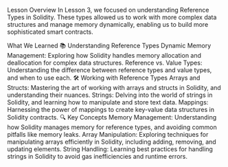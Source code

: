 Lesson Overview
In Lesson 3, we focused on understanding Reference Types in Solidity. These types allowed us to work with more complex data structures and manage memory dynamically, enabling us to build more sophisticated smart contracts.

What We Learned
📚 Understanding Reference Types
Dynamic Memory Management: Exploring how Solidity handles memory allocation and deallocation for complex data structures.
Reference vs. Value Types: Understanding the difference between reference types and value types, and when to use each.
🛠 Working with Reference Types
Arrays and Structs: Mastering the art of working with arrays and structs in Solidity, and understanding their nuances.
Strings: Delving into the world of strings in Solidity, and learning how to manipulate and store text data.
Mappings: Harnessing the power of mappings to create key-value data structures in Solidity contracts.
🔍 Key Concepts
Memory Management: Understanding how Solidity manages memory for reference types, and avoiding common pitfalls like memory leaks.
Array Manipulation: Exploring techniques for manipulating arrays efficiently in Solidity, including adding, removing, and updating elements.
String Handling: Learning best practices for handling strings in Solidity to avoid gas inefficiencies and runtime errors.